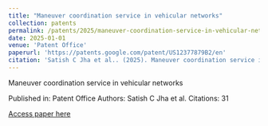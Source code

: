 ```yaml
---
title: "Maneuver coordination service in vehicular networks"
collection: patents
permalink: /patents/2025/maneuver-coordination-service-in-vehicular-network
date: 2025-01-01
venue: 'Patent Office'
paperurl: 'https://patents.google.com/patent/US12377879B2/en'
citation: 'Satish C Jha et al.. (2025). Maneuver coordination service in vehicular networks. Patent Office.'
---
```


Maneuver coordination service in vehicular networks

Published in: Patent Office
Authors: Satish C Jha et al.
Citations: 31

[Access paper here](https://patents.google.com/patent/US12377879B2/en)

